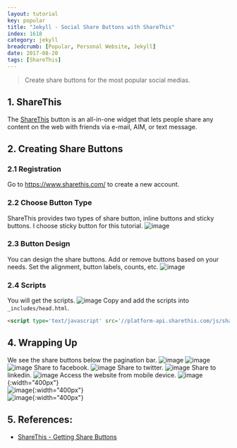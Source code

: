 ```yaml
---
layout: tutorial
key: popular
title: "Jekyll - Social Share Buttons with ShareThis"
index: 1618
category: jekyll
breadcrumb: [Popular, Personal Website, Jekyll]
date: 2017-08-20
tags: [ShareThis]
---
```


> Create share buttons for the most popular social medias.

## 1. ShareThis
The [ShareThis](https://www.sharethis.com/) button is an all-in-one widget that lets people share any content on the web with friends via e-mail, AIM, or text message.

## 2. Creating Share Buttons
### 2.1 Registration
Go to https://www.sharethis.com/ to create a new account.
### 2.2 Choose Button Type
ShareThis provides two types of share button, inline buttons and sticky buttons. I choose sticky button for this tutorial.
![image](/public/images/jekyll/1618/buttontype.png)
### 2.3 Button Design
You can design the share buttons. Add or remove buttons based on your needs. Set the alignment, button labels, counts, etc.
![image](/public/images/jekyll/1618/buttondesign.png)
### 2.4 Scripts
You will get the scripts.
![image](/public/images/jekyll/1618/scripts.png)
Copy and add the scripts into `_includes/head.html`.
```html
<script type='text/javascript' src='//platform-api.sharethis.com/js/sharethis.js#property=5b595ccbf5aa6d001130cf95&product=sticky-share-buttons' async='async'></script>
```

## 4. Wrapping Up
We see the share buttons below the pagination bar.
![image](/public/images/jekyll/1618/desktop_home.png)
![image](/public/images/jekyll/1618/desktop_tutorial.png)
![image](/public/images/jekyll/1618/desktop_201.png)
Share to facebook.
![image](/public/images/jekyll/1618/sharing_facebook.png)
Share to twitter.
![image](/public/images/jekyll/1618/sharing_twitter.png)
Share to linkedin.
![image](/public/images/jekyll/1618/sharing_linkedin.png)
Access the website from mobile device.
![image](/public/images/jekyll/1618/mobile_home.png){:width="400px"}  
![image](/public/images/jekyll/1618/mobile_tutorial.png){:width="400px"}  
![image](/public/images/jekyll/1618/mobile_201.png){:width="400px"}  

## 5. References:
* [ShareThis - Getting Share Buttons](https://platform.sharethis.com/sticky-share-buttons)
